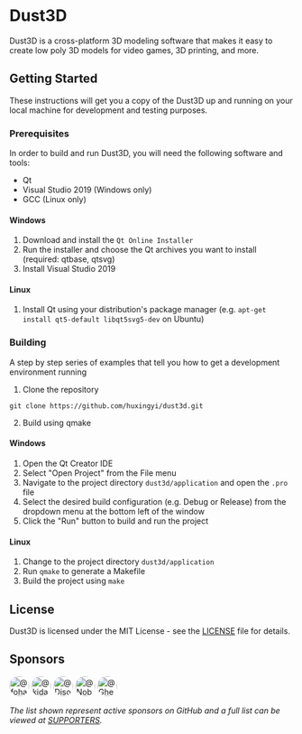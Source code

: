 # Dust3D

Dust3D is a cross-platform 3D modeling software that makes it easy to create low poly 3D models for video games, 3D printing, and more.

## Getting Started

These instructions will get you a copy of the Dust3D up and running on your local machine for development and testing purposes.

### Prerequisites

In order to build and run Dust3D, you will need the following software and tools:

- Qt
- Visual Studio 2019 (Windows only)
- GCC (Linux only)

#### Windows

1. Download and install the `Qt Online Installer`
2. Run the installer and choose the Qt archives you want to install (required: qtbase, qtsvg)
3. Install Visual Studio 2019

#### Linux

1. Install Qt using your distribution's package manager (e.g. `apt-get install qt5-default libqt5svg5-dev` on Ubuntu)

### Building

A step by step series of examples that tell you how to get a development environment running

1. Clone the repository
```
git clone https://github.com/huxingyi/dust3d.git
```

2. Build using qmake

#### Windows

1. Open the Qt Creator IDE
2. Select "Open Project" from the File menu
3. Navigate to the project directory `dust3d/application` and open the `.pro` file
4. Select the desired build configuration (e.g. Debug or Release) from the dropdown menu at the bottom left of the window
5. Click the "Run" button to build and run the project

#### Linux

1. Change to the project directory  `dust3d/application`
2. Run `qmake` to generate a Makefile
3. Build the project using `make`

## License

Dust3D is licensed under the MIT License - see the [LICENSE](https://github.com/huxingyi/dust3d/blob/master/LICENSE) file for details.

<!-- Sponsors begin -->
## Sponsors  

<a href="https://github.com/fohara" title="fohara" target=_blank><image src="https://avatars.githubusercontent.com/u/1181948?u=00445fb982564b2a4461c5848662ac37f1405b01&v=4" alt="@fohara" width="35" height="35" style="border-radius: 17px;" /></a>
<a href="https://github.com/kidandcat" title="kidandcat" target=_blank><image src="https://avatars.githubusercontent.com/u/3855826?u=64040c971ad9bf1e66dc5d4df54871d0af9c890f&v=4" alt="@kidandcat" width="35" height="35" style="border-radius: 17px;" /></a>
<a href="https://github.com/DisownedWheat" title="DisownedWheat" target=_blank><image src="https://avatars.githubusercontent.com/u/11870491?u=a8b24ff1daf2577b1afac771fd2cf80e39c8b4b0&v=4" alt="@DisownedWheat" width="35" height="35" style="border-radius: 17px;" /></a>
<a href="https://github.com/Nobuna-no" title="Nobuna-no" target=_blank><image src="https://avatars.githubusercontent.com/u/43406539?u=fc0d4b157b4b49775d415b2f405d5c45a486a107&v=4" alt="@Nobuna-no" width="35" height="35" style="border-radius: 17px;" /></a>
<a href="https://github.com/Ghee36" title="Ghee36" target=_blank><image src="https://avatars.githubusercontent.com/u/70682472?v=4" alt="@Ghee36" width="35" height="35" style="border-radius: 17px;" /></a>

 _The list shown represent active sponsors on GitHub and a full list can be viewed at [SUPPORTERS](https://github.com/huxingyi/dust3d/blob/master/SUPPORTERS)._
<!-- Sponsors end -->